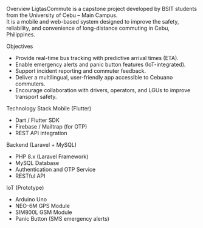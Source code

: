 Overview
LigtasCommute is a capstone project developed by BSIT students from the University of Cebu – Main Campus.  
It is a mobile and web-based system designed to improve the safety, reliability, and convenience of long-distance commuting in Cebu, Philippines.

Objectives
- Provide real-time bus tracking with predictive arrival times (ETA).  
- Enable emergency alerts and panic button features (IoT-integrated).  
- Support incident reporting and commuter feedback.  
- Deliver a multilingual, user-friendly app accessible to Cebuano commuters.  
- Encourage collaboration with drivers, operators, and LGUs to improve transport safety.  

Technology Stack
Mobile (Flutter)
- Dart / Flutter SDK  
- Firebase / Mailtrap (for OTP)  
- REST API integration  

Backend (Laravel + MySQL) 
- PHP 8.x (Laravel Framework)  
- MySQL Database  
- Authentication and OTP Service  
- RESTful API  

IoT (Prototype)
- Arduino Uno  
- NEO-6M GPS Module  
- SIM800L GSM Module  
- Panic Button (SMS emergency alerts)  
